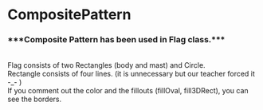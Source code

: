 # CompositePattern

<h3>***Composite Pattern has been used in Flag class.*** </h3> <br>
Flag consists of two Rectangles (body and mast) and Circle.<br>
Rectangle consists of four lines. (it is unnecessary but our teacher forced it -_- ) <br> 
If you comment out the color and the fillouts (fillOval, fill3DRect), you can see the borders.
